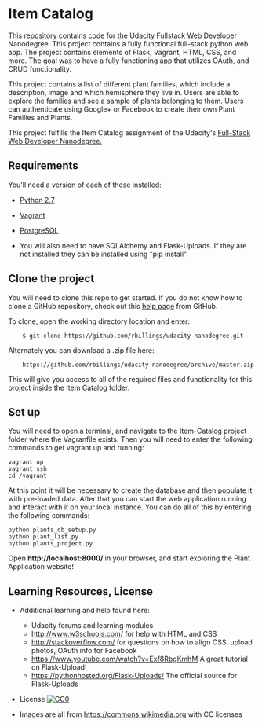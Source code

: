 # Item Catalog

This repository contains code for the Udacity Fullstack Web Developer Nanodegree. This project contains a fully functional full-stack python web app.
The project contains elements of Flask, Vagrant, HTML, CSS, and more. The goal was to have a fully functioning app that utilizes
OAuth, and CRUD functionality.

This project contains a list of different plant families, which include a description, image and which hemisphere they live in. Users are able to explore
the families and see a sample of plants belonging to them. Users can authenticate using Google+ or Facebook to create their own Plant Families and Plants.

This project fulfills the Item Catalog assignment of the Udacity's [Full-Stack Web Developer Nanodegree.][nano]

## Requirements
You'll need a version of each of these installed:

* [Python 2.7][python]

* [Vagrant][vagrant] 

* [PostgreSQL][postgresql] 

* You will also need to have SQLAlchemy and Flask-Uploads. If they are not installed they can be installed using "pip install".

## Clone the project
You will need to clone this repo to get started. If you do not know how to clone a GitHub
repository, check out this [help page][git-clone] from GitHub.

To clone, open the working directory location and enter:
```
    $ git clone https://github.com/rbillings/udacity-nanodegree.git
```
Alternately you can download a .zip file here:
```
    https://github.com/rbillings/udacity-nanodegree/archive/master.zip
```
This will give you access to all of the required files and functionality for this project inside
the Item Catalog folder.

## Set up
You will need to open a terminal, and navigate to the Item-Catalog project folder where the Vagranfile exists. Then
you will need to enter the following commands to get vagrant up and running:

```
vagrant up
vagrant ssh
cd /vagrant
```

At this point it will be necessary to create the database and then populate it with pre-loaded data. After
that you can start the web application running and interact with it on your local instance. You can do all
of this by entering the following commands:

```
python plants_db_setup.py
python plant_list.py
python plants_project.py
```

Open **http://localhost:8000/** in your browser, and start exploring the Plant Application website!

## Learning Resources, License

* Additional learning and help found here:
    * Udacity forums and learning modules
    * http://www.w3schools.com/ for help with HTML and CSS
    * http://stackoverflow.com/ for questions on how to align CSS, upload photos, OAuth info for Facebook
    * https://www.youtube.com/watch?v=Exf8RbgKmhM A great tutorial on Flask-Upload!
    * https://pythonhosted.org/Flask-Uploads/ The official source for Flask-Uploads

* License
[![CC0](http://i.creativecommons.org/p/zero/1.0/88x31.png)](http://creativecommons.org/publicdomain/zero/1.0/)

* Images are all from https://commons.wikimedia.org with CC licenses

[nano]: https://www.udacity.com/course/full-stack-web-developer-nanodegree--nd004
[python]: https://www.python.org/download/releases/2.7/
[git-clone]: https://help.github.com/articles/cloning-a-repository/
[vagrant]: https://www.vagrantup.com/
[postgresql]: http://www.postgresql.org/download
